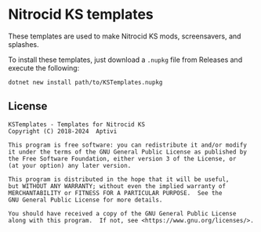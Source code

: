 # Nitrocid KS templates

These templates are used to make Nitrocid KS mods, screensavers, and splashes.

To install these templates, just download a `.nupkg` file from Releases and execute the following:

```shell
dotnet new install path/to/KSTemplates.nupkg
```

## License

    KSTemplates - Templates for Nitrocid KS
    Copyright (C) 2018-2024  Aptivi

    This program is free software: you can redistribute it and/or modify
    it under the terms of the GNU General Public License as published by
    the Free Software Foundation, either version 3 of the License, or
    (at your option) any later version.

    This program is distributed in the hope that it will be useful,
    but WITHOUT ANY WARRANTY; without even the implied warranty of
    MERCHANTABILITY or FITNESS FOR A PARTICULAR PURPOSE.  See the
    GNU General Public License for more details.

    You should have received a copy of the GNU General Public License
    along with this program.  If not, see <https://www.gnu.org/licenses/>.

